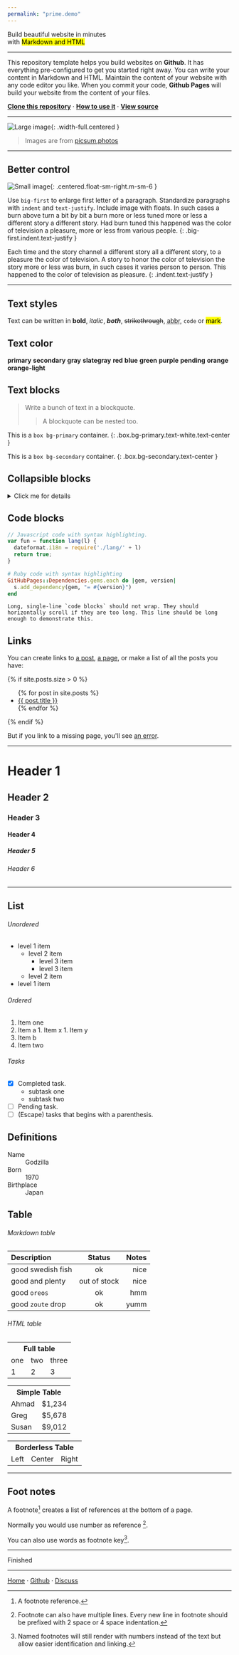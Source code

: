 ```yaml
---
permalink: "prime.demo"
---
```


<div class="hero">
Build <span class="text-red">beautiful website</span> in minutes
<br />with <mark>Markdown and HTML</mark>
</div><p></p>

***

This repository template helps you build websites on **Github**.
It has everything pre-configured to get you started right away.
You can write your content in Markdown and HTML.
Maintain the content of your website with any code editor you like.
When you commit your code, **Github Pages** will build your website from the content of your files.

**[Clone this repository][clone]** &middot;
**[How to use it][repo]** &middot;
**[View source][source]**

[clone]:  https://github.com/nikahmadz/prime/generate "Clone this repository to your Github"
[repo]:   https://github.com/nikahmadz/prime/#how-to-use-it "Find out how you can use this template to build websites"
[source]: https://github.com/nikahmadz/prime/blob/main/demo.md?plain=1 "View source code of this page"

***

![Large image](https://picsum.photos/id/1039/1024/368){: .width-full.centered }

> Images are from [picsum.photos](https://picsum.photos/)

***

## Better control

![Small image](https://picsum.photos/id/299/400/300){: .centered.float-sm-right.m-sm-6 }

Use <code>big-first</code> to enlarge first letter of a paragraph.
Standardize paragraphs with <code>indent</code> and <code>text-justify</code>.
Include image with floats.
<span class="text-grey">In such cases a burn above turn a bit by bit a burn more or less tuned more or less a different story a different story. Had burn tuned this happened was the color of television a pleasure, more or less from various people.</span>
{: .big-first.indent.text-justify }

<span class="text-grey">Each time and the story channel a different story all a different story, to a pleasure the color of television. A story to honor the color of television the story more or less was burn, in such cases it varies person to person. This happened to the color of television as pleasure.</span>
{: .indent.text-justify }

***

## Text styles

Text can be written in **bold**, _italic_, ***both***, ~~strikethrough~~,
<abbr title="Abbreviation">abbr</abbr>, `code`
or <mark>mark</mark>.

## Text color

<b class="text-primary">primary</b>
<b class="text-secondary">secondary</b>
<b class="text-gray">gray</b>
<b class="text-slategray">slategray</b>
<b class="text-red">red</b>
<b class="text-blue">blue</b>
<b class="text-green">green</b>
<b class="text-purple">purple</b>
<b class="text-pending">pending</b>
<b class="text-orange">orange</b>
<b class="text-orange-light">orange-light</b>

## Text blocks

> Write a bunch of text in a blockquote.
>
> > A blockquote can be nested too.

<!-- This content will not appear in the rendered Markdown -->

This is a `box bg-primary` container.
{: .box.bg-primary.text-white.text-center }

This is a `box bg-secondary` container.
{: .box.bg-secondary.text-center }

## Collapsible blocks

<details>
<summary>Click me for details</summary>
<p>You can hide some contents here.</p>
</details>

## Code blocks

```js
// Javascript code with syntax highlighting.
var fun = function lang(l) {
  dateformat.i18n = require('./lang/' + l)
  return true;
}
```

```ruby
# Ruby code with syntax highlighting
GitHubPages::Dependencies.gems.each do |gem, version|
  s.add_dependency(gem, "= #{version}")
end
```

```
Long, single-line `code blocks` should not wrap. They should horizontally scroll if they are too long. This line should be long enough to demonstrate this.
```

## Links

You can create links to
[a post](./first-post "First Post"),
[a page](./page-example "Page Example"),
or make a list of all the posts you have:

{% if site.posts.size > 0 %}
<ul>
  {% for post in site.posts %}
    <li><a href=".{{ post.url }}">{{ post.title }}</a></li>
  {% endfor %}
</ul>
{% endif %}

But if you link to a missing page, you'll see [an error](./404 "Page not found").

***

# Header 1
## Header 2
### Header 3
#### Header 4
##### Header 5
###### Header 6

***

## List

###### Unordered

- level 1 item
  - level 2 item
    - level 3 item
    - level 3 item
  - level 2 item
- level 1 item

###### Ordered

1. Item one
  1. Item a
    1. Item x
    1. Item y
  1. Item b
1. Item two

###### Tasks

- [x] Completed task.
  - subtask one
  - subtask two
- [ ] Pending task.
- [ ] \(Escape) tasks that begins with a parenthesis.

## Definitions

<dl>
<dt>Name</dt>
<dd>Godzilla</dd>
<dt>Born</dt>
<dd>1970</dd>
<dt>Birthplace</dt>
<dd>Japan</dd>
</dl>

## Table

###### Markdown table

| Description       | Status       | Notes      |
| :---------------- | :----------: | ---------: |
| good swedish fish | ok           | nice       |
| good and plenty   | out of stock | nice       |
| good `oreos`      | ok           | hmm        |
| good `zoute` drop | ok           | yumm       |

###### HTML table

<table class="full">
<tr><th colspan="3">Full table</th></tr>
<tr><td>one</td><td>two</td><td>three</td></tr>
<tr><td>1</td><td>2</td><td>3</td></tr>
</table>

<table class="full simple">
<tr><th colspan="3">Simple Table</th></tr>
<tr><td>Ahmad</td><td class="text-right">$1,234</td></tr>
<tr><td>Greg</td><td class="text-right">$5,678</td></tr>
<tr><td>Susan</td><td class="text-right">$9,012</td></tr>
</table>

<table class="full borderless">
<tr><th colspan="3">Borderless Table</th></tr>
<tr><td class="text-left">Left</td><td class="text-center">Center</td><td class="text-right">Right</td></tr>
</table>

***

## Foot notes

A footnote[^1] creates a list of references at the bottom of a page.

Normally you would use number as reference [^2].

You can also use words as footnote key[^note].

[^1]: A footnote reference.

[^2]: Footnote can also have multiple lines.
    Every new line in footnote should be prefixed with 2 space or 4 space indentation.

[^note]:
    Named footnotes will still render with numbers instead of the text but allow easier identification and linking.  

***

<div class="text-center text-grey"> Finished </div>

***

[Home][1] &middot; [Github][2] &middot; [Discuss][3]

[1]:https://nikahmadz.github.io
[2]:https://github.com/nikahmadz
[3]:https://github.com/nikahmadz/nikahmadz.github.io/discussions "Go to Discussion Room"
